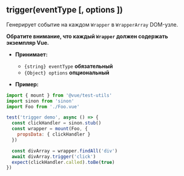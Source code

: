 ## trigger(eventType [, options ])

Генерирует событие на каждом `Wrapper` в `WrapperArray` DOM-узле.

**Обратите внимание, что каждый `Wrapper` должен содержать экземпляр Vue.**

- **Принимает:**

  - `{string} eventType` **обязательный**
  - `{Object} options` **опциональный**

- **Пример:**

```js
import { mount } from '@vue/test-utils'
import sinon from 'sinon'
import Foo from './Foo.vue'

test('trigger demo', async () => {
  const clickHandler = sinon.stub()
  const wrapper = mount(Foo, {
    propsData: { clickHandler }
  })

  const divArray = wrapper.findAll('div')
  await divArray.trigger('click')
  expect(clickHandler.called).toBe(true)
})
```
